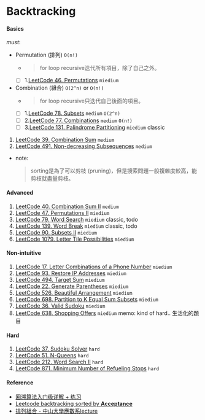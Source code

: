# Backtracking
####    Basics
*must*:
- Permutation (排列) `O(n!)`
  - > for loop recursive迭代所有項目，除了自己之外。
  - [ ] 1.[LeetCode 46. Permutations](https://leetcode.com/problems/permutations/) ``miedium``
- Combination (組合) `O(2^n)` or `O(n!)`
  - > for loop recursive只迭代自己後面的項目。
  - [ ] 1.[LeetCode 78. Subsets](https://leetcode.com/problems/subsets/description/) ``medium`` `O(2^n)`
  - [ ] 2.[LeetCode 77. Combinations](https://leetcode.com/problems/combinations/) ``medium`` `O(n!)`
  - [ ] 3.[LeetCode 131.  Palindrome Partitioning](https://leetcode.com/problems/palindrome-partitioning/) ``miedium`` classic
1. [LeetCode 39. Combination Sum](https://leetcode.com/problems/combination-sum/description/) ``medium``
5. [LeetCode 491. Non-decreasing Subsequences](https://leetcode.com/problems/non-decreasing-subsequences/) ``medium``
- note:
  > sorting是為了可以剪枝 (pruning)，但是搜索問題一般複雜度較高，能剪枝就盡量剪枝。

#### Advanced
1. [LeetCode 40. Combination Sum II](https://leetcode.com/problems/combination-sum-ii/) ``medium``
2. [LeetCode 47.  Permutations II](https://leetcode.com/problems/permutations-ii/) ``miedium``
2. [LeetCode 79.  Word Search](https://leetcode.com/problems/word-search/) ``miedium`` classic, todo
2. [LeetCode 139.  Word Break](https://leetcode.com/problems/word-break/description/) ``miedium`` classic, todo
3. [LeetCode 90.  Subsets II](https://leetcode.com/problems/subsets-ii/) ``miedium``
5. [LeetCode 1079. Letter Tile Possibilities](https://leetcode.com/problems/letter-tile-possibilities/) ``miedium``

####    Non-intuitive
1. [LeetCode 17.  Letter Combinations of a Phone Number](https://leetcode.com/problems/letter-combinations-of-a-phone-number/description/) ``miedium``
2. [LeetCode 93.  Restore IP Addresses](https://leetcode.com/problems/restore-ip-addresses/) ``miedium``
3. [LeetCode 494.  Target Sum](https://leetcode.com/problems/target-sum/description/) ``miedium``
4. [LeetCode 22. Generate Parentheses](https://leetcode.com/problems/generate-parentheses/) ``miedium``
5. [LeetCode 526.  Beautiful Arrangement](https://leetcode.com/problems/beautiful-arrangement/) ``miedium``
6. [LeetCode 698.  Partition to K Equal Sum Subsets](https://leetcode.com/problems/partition-to-k-equal-sum-subsets/) ``miedium``
7. [LeetCode 36.  Valid Sudoku](https://leetcode.com/problems/valid-sudoku/) ``miedium``
8. [LeetCode 638.  Shopping Offers](https://leetcode.com/problems/shopping-offers/description/) ``miedium`` memo: kind of hard.. 生活化的題目

#### Hard
1. [LeetCode 37.  Sudoku Solver](https://leetcode.com/problems/sudoku-solver/) ``hard``
1. [LeetCode 51.  N-Queens](https://leetcode.com/problems/n-queens/) ``hard``
2. [LeetCode 212.  Word Search II](https://leetcode.com/problems/word-search-ii/) ``hard``
3. [LeetCode 871.  Minimum Number of Refueling Stops](https://leetcode.com/problems/minimum-number-of-refueling-stops/description/) ``hard``


####    Reference
- [回溯算法入门级详解 + 练习](https://leetcode.cn/problems/permutations/solution/hui-su-suan-fa-python-dai-ma-java-dai-ma-by-liweiw/)
- [Leetcode backtracking sorted by **Acceptance**](https://leetcode.com/tag/backtracking/)
- [排列組合 - 中山大學應數系lecture](http://www.math.nsysu.edu.tw/eprob/PerComb.htm)
